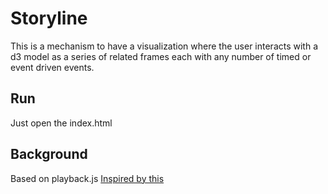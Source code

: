 # Storyline

This is a mechanism to have a visualization where the user interacts with a d3 model as a series of related frames each with any number of timed or event driven events.

## Run

Just open the index.html


## Background

Based on  playback.js
[Inspired by this](http://thesecretlivesofdata.com/raft/)
